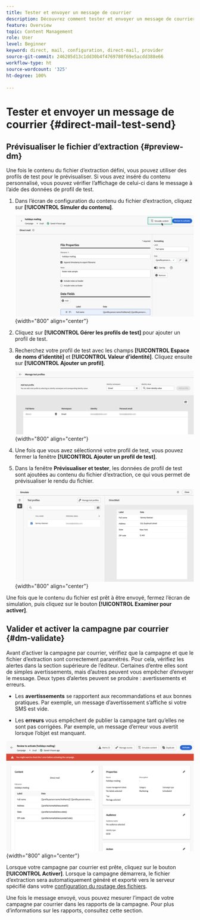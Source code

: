 ```yaml
---
title: Tester et envoyer un message de courrier
description: Découvrez comment tester et envoyer un message de courrier dans Journey Optimizer.
feature: Overview
topic: Content Management
role: User
level: Beginner
keyword: direct, mail, configuration, direct-mail, provider
source-git-commit: 246205d13c1dd30b4f4769780f69e5acdd388e66
workflow-type: ht
source-wordcount: '325'
ht-degree: 100%

---
```


# Tester et envoyer un message de courrier {#direct-mail-test-send}

## Prévisualiser le fichier d’extraction {#preview-dm}

Une fois le contenu du fichier d’extraction défini, vous pouvez utiliser des profils de test pour le prévisualiser. Si vous avez inséré du contenu personnalisé, vous pouvez vérifier l’affichage de celui-ci dans le message à l’aide des données de profil de test.

1. Dans l’écran de configuration du contenu du fichier d’extraction, cliquez sur **[!UICONTROL Simuler du contenu]**.

   ![](assets/direct-mail-simulate-button.png){width="800" align="center"}

1. Cliquez sur **[!UICONTROL Gérer les profils de test]** pour ajouter un profil de test.

1. Recherchez votre profil de test avec les champs **[!UICONTROL Espace de noms d’identité]** et **[!UICONTROL Valeur d’identité]**. Cliquez ensuite sur **[!UICONTROL Ajouter un profil]**.

   ![](assets/direct-mail-test-profile.png){width="800" align="center"}

1. Une fois que vous avez sélectionné votre profil de test, vous pouvez fermer la fenêtre **[!UICONTROL Ajouter un profil de test]**.

1. Dans la fenêtre **Prévisualiser et tester**, les données de profil de test sont ajoutées au contenu du fichier d’extraction, ce qui vous permet de prévisualiser le rendu du fichier.

   ![](assets/direct-mail-simulate.png){width="800" align="center"}

Une fois que le contenu du fichier est prêt à être envoyé, fermez l’écran de simulation, puis cliquez sur le bouton **[!UICONTROL Examiner pour activer]**.

## Valider et activer la campagne par courrier {#dm-validate}

Avant d’activer la campagne par courrier, vérifiez que la campagne et que le fichier d’extraction sont correctement paramétrés. Pour cela, vérifiez les alertes dans la section supérieure de l’éditeur. Certaines d’entre elles sont de simples avertissements, mais d’autres peuvent vous empêcher d’envoyer le message. Deux types d’alertes peuvent se produire : avertissements et erreurs.

* Les **avertissements** se rapportent aux recommandations et aux bonnes pratiques. Par exemple, un message d’avertissement s’affiche si votre SMS est vide.

* Les **erreurs** vous empêchent de publier la campagne tant qu’elles ne sont pas corrigées. Par exemple, un message d’erreur vous avertit lorsque l’objet est manquant.

![](assets/direct-mail-review.png){width="800" align="center"}

Lorsque votre campagne par courrier est prête, cliquez sur le bouton **[!UICONTROL Activer]**. Lorsque la campagne démarrera, le fichier d’extraction sera automatiquement généré et exporté vers le serveur spécifié dans votre [configuration du routage des fichiers](../direct-mail/direct-mail-configuration.md).

Une fois le message envoyé, vous pouvez mesurer l’impact de votre campagne par courrier dans les rapports de la campagne. Pour plus d’informations sur les rapports, consultez cette section.

